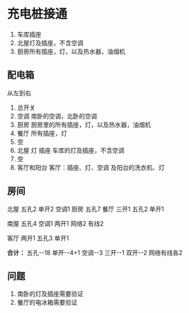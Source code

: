# 充电桩接通
1. 车库插座
2. 北屋灯及插座，不含空调
3. 厨房所有插座，灯，以及热水器，油烟机

## 配电箱
从左到右
1. 总开关
2. 空调 
   南卧的空调，北卧的空调
3. 厨房 
   厨房里的所有插座，灯，以及热水器，油烟机
4. 餐厅
   所有插座，灯
5. 空
6. 北屋
    灯 插座 车库的灯及插座，不含空调
7. 空
8. 客厅和阳台
    客厅：插座、灯、空调 及阳台的洗衣机、灯
    
## 房间

北屋 五孔2 单开2 空调1
厨房 五孔7
餐厅 三开1 五孔2  单开1


南屋 五孔4 空调1 两开1
网络2  有线2

客厅 两开1 五孔3 单开1


**合计：**
五孔--18
单开--4+1
空调--3
三开--1
双开--2
网络有线各2

## 问题
1. 南卧的灯及插座需要验证
2. 餐厅的电冰箱需要验证
